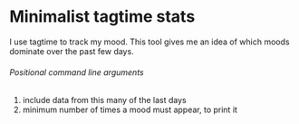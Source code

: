 # Minimalist tagtime stats
I use tagtime to track my mood. This tool gives me an idea of which moods dominate over the past few days.

###### Positional command line arguments
1. include data from this many of the last days
2. minimum number of times a mood must appear, to print it

